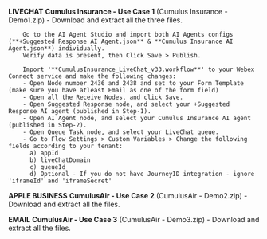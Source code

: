 **LIVECHAT** **Cumulus Insurance - Use Case 1** (Cumulus Insurance - Demo1.zip) - Download and extract all the three files.

		Go to the AI Agent Studio and import both AI Agents configs (**+Suggested Response AI Agent.json** & **Cumulus Insurance AI Agent.json**) individually. 
		Verify data is present, then Click Save > Publish.
		
		Import '**CumulusInsurance_LiveChat_v33.workflow**' to your Webex Connect service and make the following changes:
		- Open Node number 2436 and 2438 and set to your Form Template (make sure you have atleast Email as one of the form field)
		- Open all the Receive Nodes, and click Save.
		- Open Suggested Response node, and select your +Suggested Response AI agent (published in Step-1).
		- Open AI Agent node, and select your Cumulus Insurance AI agent (published in Step-2).
		- Open Queue Task node, and select your LiveChat queue.
		- Go to Flow Settings > Custom Variables > Change the following fields according to your tenant:
		  a) appId
		  b) liveChatDomain
		  c) queueId
		  d) Optional - If you do not have JourneyID integration - ignore 'iframeId' and 'iframeSecret'

**APPLE BUSINESS** **CumulusAir - Use Case 2** (CumulusAir - Demo2.zip) - Download and extract all the files.


**EMAIL** **CumulusAir - Use Case 3** (CumulusAir - Demo3.zip) - Download and extract all the files.
